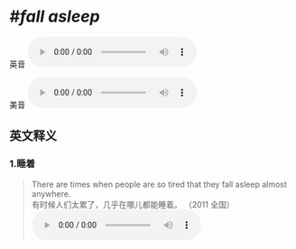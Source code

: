 # ***\#fall asleep*** 
英音
<audio src="./media/fall asleep1.aac" controls="controls"></audio>

美音
<audio src="./media/fall asleep2.aac" controls="controls"></audio>



  

英文释义
---
### 1.**睡着**  

 > There are times when people are so tired that they fall asleep almost anywhere.  
 > 有时候人们太累了，几乎在哪儿都能睡着。  （2011 全国）  
<audio src="./media/3-anywhere.aac" controls="controls"></audio>


